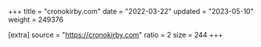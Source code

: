 +++
title = "cronokirby.com"
date = "2022-03-22"
updated = "2023-05-10"
weight = 249376

[extra]
source = "https://cronokirby.com"
ratio = 2
size = 244
+++
